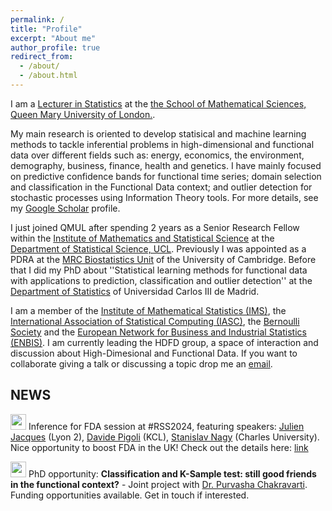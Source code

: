 ```yaml
---
permalink: /
title: "Profile"
excerpt: "About me"
author_profile: true
redirect_from: 
  - /about/
  - /about.html
---
```


I am a [Lecturer in Statistics](https://www.qmul.ac.uk/maths/profiles/hernandezn.html) at the [the School of Mathematical Sciences, Queen Mary University of London.](https://www.qmul.ac.uk/maths/). 

My main research is oriented to develop statisical and machine learning methods to tackle inferential problems in high-dimensional and functional data over different fields such as: energy, economics, the environment, demography, business, finance, health and genetics. I have mainly focused on predictive confidence bands for functional time series; domain selection and classification in the Functional Data context; and outlier detection for stochastic processes using Information Theory tools. For more details, see my [Google Scholar](https://scholar.google.com/citations?hl=es&user=6IZOUNkAAAAJ) profile.

I just joined QMUL after spending 2 years as a Senior Research Fellow within the [Institute of Mathematics and Statistical Science](https://www.ucl.ac.uk/mathematical-statistical-sciences/) at the [Department of Statistical Science, UCL](https://www.ucl.ac.uk/statistics/). Previously I was appointed as a PDRA at the [MRC Biostatistics Unit](https://www.mrc-bsu.cam.ac.uk/) of the University of Cambridge. Before that I did my PhD about ''Statistical learning methods for functional data with applications to prediction, classification and outlier detection'' at the [Department of Statistics](https://www.uc3m.es/ss/Satellite/UC3MInstitucional/en/PortadaMiniSiteA/1371229065435/Department_of_Statistics) of Universidad Carlos III de Madrid.

I am a member of the [Institute of Mathematical Statistics (IMS)]([https://iasc-isi.org/](https://imstat.org/)), the [International Association of Statistical Computing (IASC)](https://iasc-isi.org/), the [Bernoulli Society](https://www.bernoullisociety.org/) and the [European Network for Business and Industrial Statistics (ENBIS)](https://enbis.org/). I am currently leading the HDFD group, a space of interaction and discussion about High-Dimesional and Functional Data. If you want to collaborate giving a talk or discussing a topic drop me an [email](mailto:n.hernandez@ucl.ac.uk).

## **NEWS**  

 <img src="https://media.giphy.com/media/C4b6GwFKbYxK8/giphy.gif" width="25"> Inference for FDA session at #RSS2024, featuring speakers: [Julien Jacques]([https://www.dliebl.com/](https://eric.univ-lyon2.fr/jjacques/index.html)) (Lyon 2), [Davide Pigoli]([https://scholar.google.com/citations?user=4xm-6oIAAAAJ&hl=en](https://www.kcl.ac.uk/people/davide-pigoli)) (KCL), [Stanislav Nagy](https://www.karlin.mff.cuni.cz/~nagy/) (Charles University). Nice opportunity to boost FDA in the UK! Check out the details here: [link](https://rss.org.uk/training-events/conference-2024/)

 <img src="https://media.giphy.com/media/C4b6GwFKbYxK8/giphy.gif" width="25"> PhD opportunity: **Classification and K-Sample test: still good friends in the functional context?** - Joint project with [Dr. Purvasha Chakravarti](https://purvashac.github.io/). Funding opportunities available. Get in touch if interested. 


<!--the [International Association for Statistical Computing](https://iasc-isi.org/) and-->
